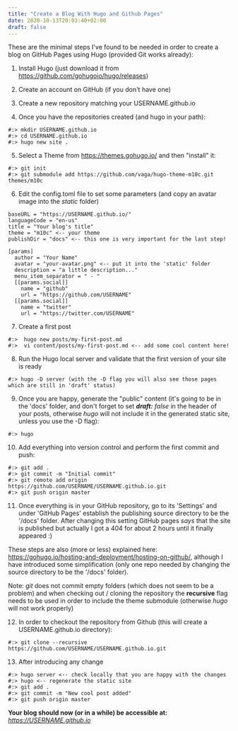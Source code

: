 ```yaml
---
title: "Create a Blog With Hugo and Github Pages"
date: 2020-10-13T20:03:40+02:00
draft: false
---
```


These are the minimal steps I've found to be needed in order to create a blog on GitHub Pages using Hugo (provided Git works already):

1. Install Hugo (just download it from https://github.com/gohugoio/hugo/releases)

2. Create an account on GitHub (if you don't have one)

3. Create a new repository matching your USERNAME.github.io

4. Once you have the repositories created (and hugo in your path):

~~~
#:> mkdir USERNAME.github.io
#:> cd USERNAME.github.io
#:> hugo new site .
~~~

5. Select a Theme from https://themes.gohugo.io/ and then "install" it:

~~~
#:> git init
#:> git submodule add https://github.com/vaga/hugo-theme-m10c.git themes/m10c
~~~

6. Edit the config.toml file to set some parameters (and copy an avatar image into the *static* folder)

~~~
baseURL = "https://USERNAME.github.io/"
languageCode = "en-us"
title = "Your blog's title"
theme = "m10c" <-- your theme
publishDir = "docs" <-- this one is very important for the last step!

[params]
  author = "Your Name"
  avatar = "your-avatar.png" <-- put it into the 'static' folder
  description = "a little description..."
  menu_item_separator = " - "
  [[params.social]]
    name = "github"
    url = "https://github.com/USERNAME"
  [[params.social]]
    name = "twitter"
    url = "https://twitter.com/USERNAME"
~~~

7. Create a first post

~~~
#:>  hugo new posts/my-first-post.md
#:>  vi content/posts/my-first-post.md <-- add some cool content here!
~~~

8. Run the Hugo local server and validate that the first version of your site is ready
~~~
#:> hugo -D server (with the -D flag you will also see those pages which are still in 'draft' status)
~~~

9. Once you are happy, generate the "public" content (it's going to be in the 'docs' folder, and don't forget to set ***draft:*** *false* in the header of your posts, otherwise *hugo* will not include it in the generated static site, unless you use the -D flag):
~~~
#:> hugo
~~~

10. Add everything into version control and perform the first commit and push:

~~~
#:> git add .
#:> git commit -m "Initial commit"
#:> git remote add origin https://github.com/USERNAME/USERNAME.github.io.git
#:> git push origin master
~~~

11. Once everything is in your GitHub repository, go to its 'Settings' and under 'GitHub Pages' establish the publishing source directory to be the '/docs' folder. After changing this setting GitHub pages *says* that the site is published but actually I got a 404 for about 2 hours until it finally appeared :)  

These steps are also (more or less) explained here: https://gohugo.io/hosting-and-deployment/hosting-on-github/, although I have introduced some simplification (only one repo needed by changing the source directory to be the '/docs' folder).


Note: *git* does not commit empty folders (which does not seem to be a problem) and when checking out / cloning the repository the **recursive** flag needs to be used in order to include the theme submodule (otherwise *hugo* will not work properly)

12. In order to checkout the repository from Github (this will create a USERNAME.github.io directory):
~~~
#:> git clone --recursive https://github.com/USERNAME/USERNAME.github.io.git
~~~

13. After introducing any change
~~~
#:> hugo server <-- check locally that you are happy with the changes
#:> hugo <-- regenerate the static site
#:> git add .
#:> git commit -m "New cool post added"
#:> git push origin master
~~~

**Your blog should now (or in a while) be accessible at:** *https://USERNAME.github.io*
